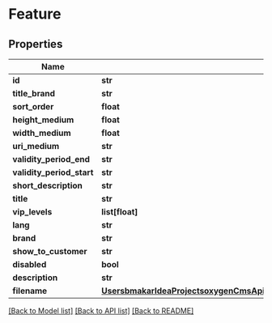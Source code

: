 # Feature

## Properties
Name | Type | Description | Notes
------------ | ------------- | ------------- | -------------
**id** | **str** |  | [optional] 
**title_brand** | **str** |  | [optional] 
**sort_order** | **float** |  | [optional] 
**height_medium** | **float** |  | [optional] 
**width_medium** | **float** |  | [optional] 
**uri_medium** | **str** |  | [optional] 
**validity_period_end** | **str** |  | [optional] 
**validity_period_start** | **str** |  | [optional] 
**short_description** | **str** |  | [optional] 
**title** | **str** |  | [optional] 
**vip_levels** | **list[float]** |  | [optional] 
**lang** | **str** |  | [optional] 
**brand** | **str** |  | [optional] 
**show_to_customer** | **str** |  | [optional] 
**disabled** | **bool** |  | [optional] 
**description** | **str** |  | [optional] 
**filename** | [**UsersbmakarIdeaProjectsoxygenCmsApisrcmainresourcesstaticprivatecomponentsfilenameYamlFilename**](UsersbmakarIdeaProjectsoxygenCmsApisrcmainresourcesstaticprivatecomponentsfilenameYamlFilename.md) |  | [optional] 

[[Back to Model list]](../README.md#documentation-for-models) [[Back to API list]](../README.md#documentation-for-api-endpoints) [[Back to README]](../README.md)

